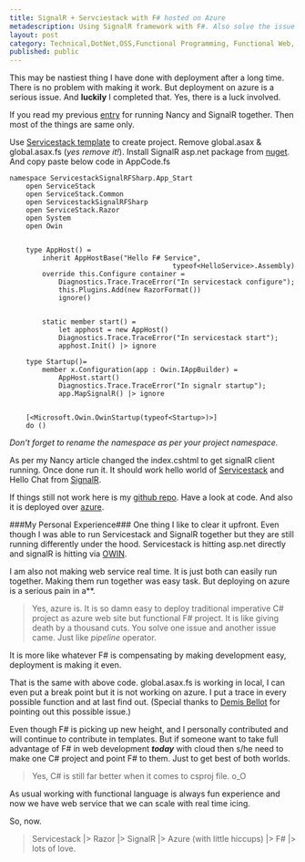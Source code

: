 ```yaml
---
title: SignalR + Servciestack with F# hosted on Azure
metadescription: Using SignalR framework with F#. Also solve the issue of Dynamic with F#. That is running along side with web service framework Servicestack. 
layout: post
category: Technical,DotNet,OSS,Functional Programming, Functional Web, Web, Azure
published: public
---
```


This may be nastiest thing I have done with deployment after a long time. There is no problem with making it work. But deployment on azure is a serious issue. And **luckily** I completed that. Yes, there is a luck involved.  

<!--excerpt-->

If you read my previous [entry](/2014/03/signalr-nancy-azure-with-fsharp/) for running Nancy and SignalR together. Then most of the things are same only.

Use [Servicestack template](http://visualstudiogallery.msdn.microsoft.com/278caff1-917a-4ac1-a552-e5a2ce0f6e1f) to create project. Remove global.asax & global.asax.fs (*yes remove it!*). Install SignalR asp.net package from [nuget](www.nuget.org/packages/Microsoft.AspNet.SignalR/). And copy paste below code in AppCode.fs

	namespace ServicestackSignalRFSharp.App_Start
	    open ServiceStack
	    open ServiceStack.Common
	    open ServicestackSignalRFSharp
	    open ServiceStack.Razor
	    open System
	    open Owin
	
	
	    type AppHost() = 
	        inherit AppHostBase("Hello F# Service", 
	                                        typeof<HelloService>.Assembly)
	        override this.Configure container =
	            Diagnostics.Trace.TraceError("In servicestack configure");
	            this.Plugins.Add(new RazorFormat())
	            ignore()
	
	       
	        static member start() = 
	            let apphost = new AppHost()
	            Diagnostics.Trace.TraceError("In servicestack start");
	            apphost.Init() |> ignore
	
	    type Startup()=
	        member x.Configuration(app : Owin.IAppBuilder) = 
	            AppHost.start()
	            Diagnostics.Trace.TraceError("In signalr startup");
	            app.MapSignalR() |> ignore        
	
	
	    [<Microsoft.Owin.OwinStartup(typeof<Startup>)>]
	    do ()


*Don't forget to rename the namespace as per your project namespace.*

As per my Nancy article changed the index.cshtml to get signalR client running. Once done run it. It should work hello world of [Servicestack](http://servicestack.net) and Hello Chat from [SignalR](http://signalr.net). 

If things still not work here is my [github repo](https://github.com/kunjee17/ServicestackSignalRFSharp/). Have a look at code. And also it is deployed over [azure](http://servicestacksignalrfsharp.azurewebsites.net/).

###My Personal Experience###
One thing I like to clear it upfront. Even though I was able to run Servicestack and SignalR together but they are still running differently under the hood. Servicestack is hitting asp.net directly and signalR is hitting via [OWIN](http://owin.org/). 

I am also not making web service real time. It is just both can easily run together. Making them run together was easy task. But deploying on azure is a serious pain in a**. 

> Yes, azure is. It is so damn easy to deploy traditional imperative C# project as azure web site but functional F# project. It is like giving death by a thousand cuts. You solve one issue and another issue came. Just like *pipeline* operator. 

It is more like whatever F# is compensating by making development easy, deployment is making it even. 

That is the same with above code. global.asax.fs is working in local, I can even put a break point but it is not working on azure. I put a trace in every possible function and at last find out. (Special thanks to [Demis Bellot](https://twitter.com/demisbellot) for pointing out this possible issue.) 

Even though F# is picking up new height, and I personally contributed and will continue to contribute in templates. But if someone want to take full advantage of F# in web development ***today*** with cloud then s/he need to make one C# project and point F# to them. Just to get best of both worlds. 

> Yes, C# is still far better when it comes to csproj file. o_O

As usual working with functional language is always fun experience and now we have web service that we can scale with real time icing.

So, now. 

> Servicestack |> Razor |> SignalR |> Azure (with little hiccups) |> F# |> lots of love.